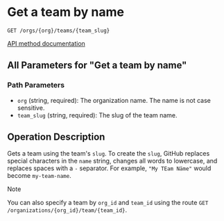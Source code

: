 # Get a team by name

`GET /orgs/{org}/teams/{team_slug}`

[API method documentation](https://docs.github.com/rest/teams/teams#get-a-team-by-name)

## All Parameters for "Get a team by name"

### Path Parameters

- `org` (string, required): The organization name. The name is not case sensitive.
- `team_slug` (string, required): The slug of the team name.

## Operation Description

Gets a team using the team's `slug`. To create the `slug`, GitHub replaces special characters in the `name` string, changes all words to lowercase, and replaces spaces with a `-` separator. For example, `"My TEam Näme"` would become `my-team-name`.

> [!NOTE]
> You can also specify a team by `org_id` and `team_id` using the route `GET /organizations/{org_id}/team/{team_id}`.
